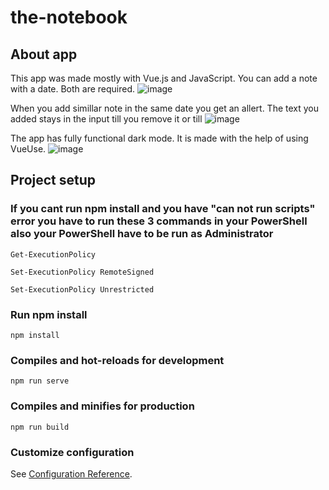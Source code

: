 # the-notebook

## About app 
This app was made mostly with Vue.js and JavaScript. You can add a note with a date. Both are required. 
![image](https://github.com/DarinaKasprisinova/the-notebook/assets/61416662/33bb98f5-d975-43fb-a909-4282ce6c0480)


When you add simillar note in the same date you get an allert. The text you added stays in the input till you remove it or till
![image](https://github.com/DarinaKasprisinova/the-notebook/assets/61416662/e9e47987-24be-4c38-92d9-8d98ed943e06)

The app has fully functional dark mode. It is made with the help of using VueUse.
![image](https://github.com/DarinaKasprisinova/the-notebook/assets/61416662/577e6103-5cc2-4491-b814-59127859eae7)




## Project setup

### If you cant run npm install and you have "can not run scripts" error you have to run these 3 commands in your PowerShell also your PowerShell have to be run as Administrator

```
Get-ExecutionPolicy
```
```
Set-ExecutionPolicy RemoteSigned
```
```
Set-ExecutionPolicy Unrestricted
```

### Run npm install
```
npm install
```

### Compiles and hot-reloads for development
```
npm run serve
```

### Compiles and minifies for production
```
npm run build
```

### Customize configuration
See [Configuration Reference](https://cli.vuejs.org/config/).
